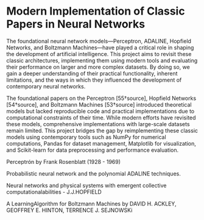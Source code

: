 # Modern Implementation of Classic Papers in Neural Networks

The foundational neural network models—Perceptron, ADALINE, Hopfield Networks, and Boltzmann Machines—have played a critical role in shaping the development of artificial intelligence. This project aims to revisit these classic architectures, implementing them using modern tools and evaluating their performance on larger and more complex datasets. By doing so, we gain a deeper understanding of their practical functionality, inherent limitations, and the ways in which they influenced the development of contemporary neural networks.

The foundational papers on the Perceptron [55†source], Hopfield Networks [54†source], and Boltzmann Machines [53†source] introduced theoretical models but lacked reproducible code and practical implementations due to computational constraints of their time. While modern efforts have revisited these models, comprehensive implementations with large-scale datasets remain limited. This project bridges the gap by reimplementing these classic models using contemporary tools such as NumPy for numerical computations, Pandas for dataset management, Matplotlib for visualization, and Scikit-learn for data preprocessing and performance evaluation.

Perceptrón by Frank Rosenblatt (1928 - 1969)

Probabilistic neural network and the polynomial ADALINE techniques.

Neural networks and physical systems with emergent collective computationalabilities - J.J.HOPFIELD

A LearningAlgorithm for Boltzmann Machines by  DAVID H. ACKLEY,  GEOFFREY E. HINTON, TERRENCE J. SEJNOWSKi

